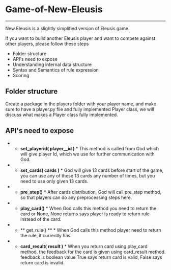 # Game-of-New-Eleusis #
------
New Eleusis is a slightly simplified version of Eleusis game.

If you want to build another Eleusis player and want to compete against other players, please follow these steps

* Folder structure
* API's need to expose
* Understanding internal data structure
* Syntax and Semantics of rule expression
* Scoring

## Folder structure ##
Create a package in the players folder with your player name, and make sure to have a player.py file and fully implemented Player class, we will discuss what makes a Player class fully implemented.

## API's need to expose

* * **set_playerid( player__id )** *
   This method is called from God which will give player Id, which we use for further communication with God.
* * **set_cards( cards )** *
   God will give 13 cards before start of the game, you can use any of these 13 cards any number of times, but you need to use only given 13 cards.
* * **pre_step()** *
  After cards distribution, God will call pre_step method, so that players can do any preprocessing steps here.
* * **play_card()** *
When God calls this method you need to return the card or None, None returns says player is ready to return rule instead of the card.
* * ** get_rule() ** *
When God calls this method player need to return the rule, it currently has.
* * **card_result( result )** *
When you return card using play_card method, the feedback for the card is given using card_result method. feedback is boolean value True says return card is valid, False says return card is invalid.